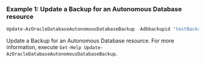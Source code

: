 ### Example 1: Update a Backup for an Autonomous Database resource
```powershell
Update-AzOracleDatabaseAutonomousDatabaseBackup -Adbbackupid "testBackupId" -Autonomousdatabasename "OFakePowerShellTestAdbs" -ResourceGroupName "PowerShellTestRg" -RetentionPeriodInDay 91
```

Update a Backup for an Autonomous Database resource.
For more information, execute `Get-Help Update-AzOracleDatabaseAutonomousDatabaseBackup`.
